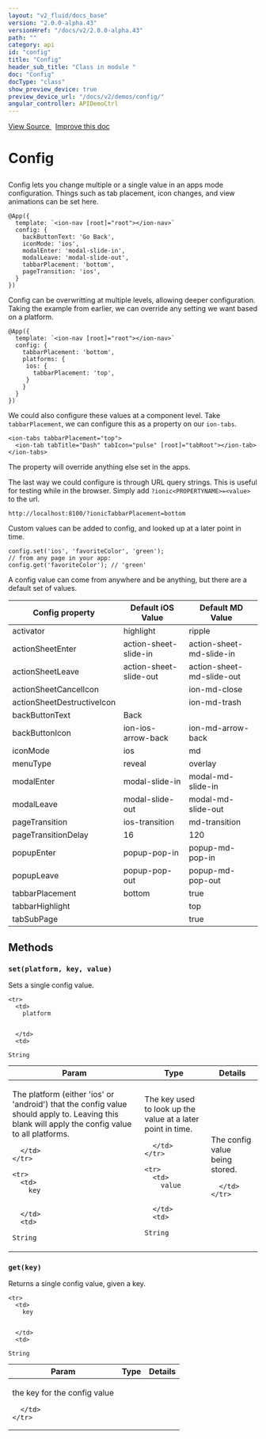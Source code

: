 ```yaml
---
layout: "v2_fluid/docs_base"
version: "2.0.0-alpha.43"
versionHref: "/docs/v2/2.0.0-alpha.43"
path: ""
category: api
id: "config"
title: "Config"
header_sub_title: "Class in module "
doc: "Config"
docType: "class"
show_preview_device: true
preview_device_url: "/docs/v2/demos/config/"
angular_controller: APIDemoCtrl 
---
```





<div class="improve-docs">
<a href='http://github.com/driftyco/ionic2/tree/master/ionic/config/config.ts#L9'>
View Source
</a>
&nbsp;
<a href='http://github.com/driftyco/ionic2/edit/master/ionic/config/config.ts#L9'>
Improve this doc
</a>
</div>





<h1 class="api-title">


Config






</h1>






<p>Config lets you change multiple or a single value in an apps mode configuration. Things such as tab placement, icon changes, and view animations can be set here.</p>
<pre><code class="lang-ts">@App({
  template: `&lt;ion-nav [root]=&quot;root&quot;&gt;&lt;/ion-nav&gt;`
  config: {
    backButtonText: &#39;Go Back&#39;,
    iconMode: &#39;ios&#39;,
    modalEnter: &#39;modal-slide-in&#39;,
    modalLeave: &#39;modal-slide-out&#39;,
    tabbarPlacement: &#39;bottom&#39;,
    pageTransition: &#39;ios&#39;,
  }
})
</code></pre>
<p>Config can be overwritting at multiple levels, allowing deeper configuration. Taking the example from earlier, we can override any setting we want based on a platform.</p>
<pre><code class="lang-ts">@App({
  template: `&lt;ion-nav [root]=&quot;root&quot;&gt;&lt;/ion-nav&gt;`
  config: {
    tabbarPlacement: &#39;bottom&#39;,
    platforms: {
     ios: {
       tabbarPlacement: &#39;top&#39;,
     }
    }
  }
})
</code></pre>
<p>We could also configure these values at a component level. Take <code>tabbarPlacement</code>, we can configure this as a property on our <code>ion-tabs</code>.</p>
<pre><code class="lang-html">&lt;ion-tabs tabbarPlacement=&quot;top&quot;&gt;
  &lt;ion-tab tabTitle=&quot;Dash&quot; tabIcon=&quot;pulse&quot; [root]=&quot;tabRoot&quot;&gt;&lt;/ion-tab&gt;
&lt;/ion-tabs&gt;
</code></pre>
<p>The property will override anything else set in the apps.</p>
<p>The last way we could configure is through URL query strings. This is useful for testing while in the browser.
Simply add <code>?ionic&lt;PROPERTYNAME&gt;=&lt;value&gt;</code> to the url.</p>
<pre><code class="lang-bash">http://localhost:8100/?ionicTabbarPlacement=bottom
</code></pre>
<p>Custom values can be added to config, and looked up at a later point in time.</p>
<pre><code class="lang-javascript">config.set(&#39;ios&#39;, &#39;favoriteColor&#39;, &#39;green&#39;);
// from any page in your app:
config.get(&#39;favoriteColor&#39;); // &#39;green&#39;
</code></pre>
<p>A config value can come from anywhere and be anything, but there are a default set of values.</p>
<table>
<thead>
<tr>
<th>Config property</th>
<th>Default iOS Value</th>
<th>Default MD Value</th>
</tr>
</thead>
<tbody>
<tr>
<td>activator</td>
<td>highlight</td>
<td>ripple</td>
</tr>
<tr>
<td>actionSheetEnter</td>
<td>action-sheet-slide-in</td>
<td>action-sheet-md-slide-in</td>
</tr>
<tr>
<td>actionSheetLeave</td>
<td>action-sheet-slide-out</td>
<td>action-sheet-md-slide-out</td>
</tr>
<tr>
<td>actionSheetCancelIcon</td>
<td></td>
<td>ion-md-close</td>
</tr>
<tr>
<td>actionSheetDestructiveIcon</td>
<td></td>
<td>ion-md-trash</td>
</tr>
<tr>
<td>backButtonText</td>
<td>Back</td>
<td></td>
</tr>
<tr>
<td>backButtonIcon</td>
<td>ion-ios-arrow-back</td>
<td>ion-md-arrow-back</td>
</tr>
<tr>
<td>iconMode</td>
<td>ios</td>
<td>md</td>
</tr>
<tr>
<td>menuType</td>
<td>reveal</td>
<td>overlay</td>
</tr>
<tr>
<td>modalEnter</td>
<td>modal-slide-in</td>
<td>modal-md-slide-in</td>
</tr>
<tr>
<td>modalLeave</td>
<td>modal-slide-out</td>
<td>modal-md-slide-out</td>
</tr>
<tr>
<td>pageTransition</td>
<td>ios-transition</td>
<td>md-transition</td>
</tr>
<tr>
<td>pageTransitionDelay</td>
<td>16</td>
<td>120</td>
</tr>
<tr>
<td>popupEnter</td>
<td>popup-pop-in</td>
<td>popup-md-pop-in</td>
</tr>
<tr>
<td>popupLeave</td>
<td>popup-pop-out</td>
<td>popup-md-pop-out</td>
</tr>
<tr>
<td>tabbarPlacement</td>
<td>bottom</td>
<td>true</td>
</tr>
<tr>
<td>tabbarHighlight</td>
<td></td>
<td>top</td>
</tr>
<tr>
<td>tabSubPage</td>
<td></td>
<td>true</td>
</tr>
</tbody>
</table>

<!-- @usage tag -->


<!-- @property tags -->


<!-- methods on the class -->

<h2>Methods</h2>

<div id="set"></div>

<h3>
<code>set(platform,&nbsp;key,&nbsp;value)</code>
  

</h3>

Sets a single config value.


<table class="table" style="margin:0;">
  <thead>
    <tr>
      <th>Param</th>
      <th>Type</th>
      <th>Details</th>
    </tr>
  </thead>
  <tbody>
    
    <tr>
      <td>
        platform
        
        
      </td>
      <td>
        
  <code>String</code>
      </td>
      <td>
        <p>The platform (either &#39;ios&#39; or &#39;android&#39;) that the config value should apply to. Leaving this blank will apply the config value to all platforms.</p>

        
      </td>
    </tr>
    
    <tr>
      <td>
        key
        
        
      </td>
      <td>
        
  <code>String</code>
      </td>
      <td>
        <p>The key used to look up the value at a later point in time.</p>

        
      </td>
    </tr>
    
    <tr>
      <td>
        value
        
        
      </td>
      <td>
        
  <code>String</code>
      </td>
      <td>
        <p>The config value being stored.</p>

        
      </td>
    </tr>
    
  </tbody>
</table>








<div id="get"></div>

<h3>
<code>get(key)</code>
  

</h3>

Returns a single config value, given a key.


<table class="table" style="margin:0;">
  <thead>
    <tr>
      <th>Param</th>
      <th>Type</th>
      <th>Details</th>
    </tr>
  </thead>
  <tbody>
    
    <tr>
      <td>
        key
        
        
      </td>
      <td>
        
  <code>String</code>
      </td>
      <td>
        <p>the key for the config value</p>

        
      </td>
    </tr>
    
  </tbody>
</table>






<!-- related link --><!-- end content block -->


<!-- end body block -->


